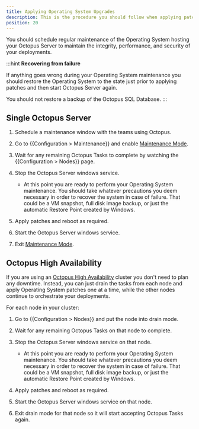 ```yaml
---
title: Applying Operating System Upgrades
description: This is the procedure you should follow when applying patches to the Operating System where Octopus Server is hosted.
position: 20
---
```


You should schedule regular maintenance of the Operating System hosting your Octopus Server to maintain the integrity, performance, and security of your deployments.

:::hint
**Recovering from failure**

If anything goes wrong during your Operating System maintenance you should restore the Operating System to the state just prior to applying patches and then start Octopus Server again.

You should not restore a backup of the Octopus SQL Database.
:::

## Single Octopus Server

1. Schedule a maintenance window with the teams using Octopus.
1. Go to {{Configuration > Maintenance}} and enable [Maintenance Mode](/docs/administration/maintenance-mode.md).
1. Wait for any remaining Octopus Tasks to complete by watching the {{Configuration > Nodes}} page.
1. Stop the Octopus Server windows service.

    - At this point you are ready to perform your Operating System maintenance. You should take whatever precautions you deem necessary in order to recover the system in case of failure. That could be a VM snapshot, full disk image backup, or just the automatic Restore Point created by Windows.

1. Apply patches and reboot as required.
1. Start the Octopus Server windows service.
1. Exit [Maintenance Mode](/docs/administration/maintenance-mode.md).

## Octopus High Availability

If you are using an [Octopus High Availability](/docs/administration/high-availability/index.md) cluster you don't need to plan any downtime. Instead, you can just drain the tasks from each node and apply Operating System patches one at a time, while the other nodes continue to orchestrate your deployments.

For each node in your cluster:

1. Go to {{Configuration > Nodes}} and put the node into drain mode.
1. Wait for any remaining Octopus Tasks on that node to complete.
1. Stop the Octopus Server windows service on that node.

    - At this point you are ready to perform your Operating System maintenance. You should take whatever precautions you deem necessary in order to recover the system in case of failure. That could be a VM snapshot, full disk image backup, or just the automatic Restore Point created by Windows.

1. Apply patches and reboot as required.
1. Start the Octopus Server windows service on that node.
1. Exit drain mode for that node so it will start accepting Octopus Tasks again.
